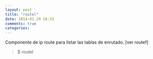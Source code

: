```yaml
---
layout: post
title: "routel"
date: 2014-01-29 18:33
comments: true
categories: 
---
```

Componente de ip route para listar las tablas de enrutado. [ver routef]

>$ routel

